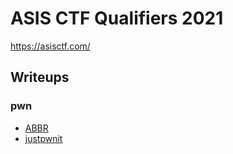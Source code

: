 # ASIS CTF Qualifiers 2021

https://asisctf.com/

## Writeups

### pwn

 - [ABBR](./abbr)
 - [justpwnit](./justpwnit)

